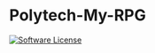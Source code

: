 # Polytech-My-RPG

[![Software License](https://img.shields.io/badge/license-MIT-brightgreen.svg)](LICENSE.txt)